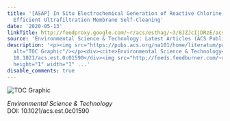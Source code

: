 ```yaml
---
title: '[ASAP] In Situ Electrochemical Generation of Reactive Chlorine Species for
  Efficient Ultrafiltration Membrane Self-Cleaning'
date: '2020-05-13'
linkTitle: http://feedproxy.google.com/~r/acs/esthag/~3/8JZJcIjDRzE/acs.est.0c01590
source: 'Environmental Science & Technology: Latest Articles (ACS Publications)'
description: '<p><img src="https://pubs.acs.org/na101/home/literatum/publisher/achs/journals/content/esthag/0/esthag.ahead-of-print/acs.est.0c01590/20200513/images/medium/es0c01590_0007.gif"
  alt="TOC Graphic"/></p><div><cite>Environmental Science & Technology</cite></div><div>DOI:
  10.1021/acs.est.0c01590</div><img src="http://feeds.feedburner.com/~r/acs/esthag/~4/8JZJcIjDRzE"
  height="1" width="1" ...'
disable_comments: true
---
```

<p><img src="https://pubs.acs.org/na101/home/literatum/publisher/achs/journals/content/esthag/0/esthag.ahead-of-print/acs.est.0c01590/20200513/images/medium/es0c01590_0007.gif" alt="TOC Graphic"/></p><div><cite>Environmental Science & Technology</cite></div><div>DOI: 10.1021/acs.est.0c01590</div><img src="http://feeds.feedburner.com/~r/acs/esthag/~4/8JZJcIjDRzE" height="1" width="1" ...